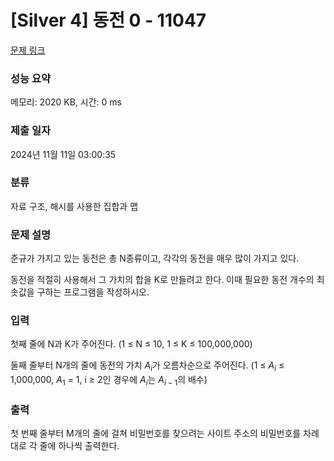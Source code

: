 # [Silver 4] 동전 0 - 11047

[문제 링크](https://www.acmicpc.net/problem/11047)

### 성능 요약

메모리: 2020 KB, 시간: 0 ms

### 제출 일자

2024년 11월 11일 03:00:35

### 분류

자료 구조, 해시를 사용한 집합과 맵

### 문제 설명

준규가 가지고 있는 동전은 총 N종류이고, 각각의 동전을 매우 많이 가지고 있다.

동전을 적절히 사용해서 그 가치의 합을 K로 만들려고 한다. 이때 필요한 동전 개수의 최솟값을 구하는 프로그램을 작성하시오.

### 입력 

첫째 줄에 N과 K가 주어진다. (1 ≤ N ≤ 10, 1 ≤ K ≤ 100,000,000)

둘째 줄부터 N개의 줄에 동전의 가치 $A_i$가 오름차순으로 주어진다. (1 ≤ $A_i$ ≤ 1,000,000, $A_1$ = 1, i ≥ 2인 경우에 $A_i$는 $A_{i-1}$의 배수)

### 출력 

첫 번째 줄부터 M개의 줄에 걸쳐 비밀번호를 찾으려는 사이트 주소의 비밀번호를 차례대로 각 줄에 하나씩 출력한다.